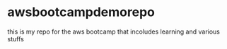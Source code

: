 # awsbootcampdemorepo
this is my repo for the aws bootcamp that incoludes learning and various stuffs

